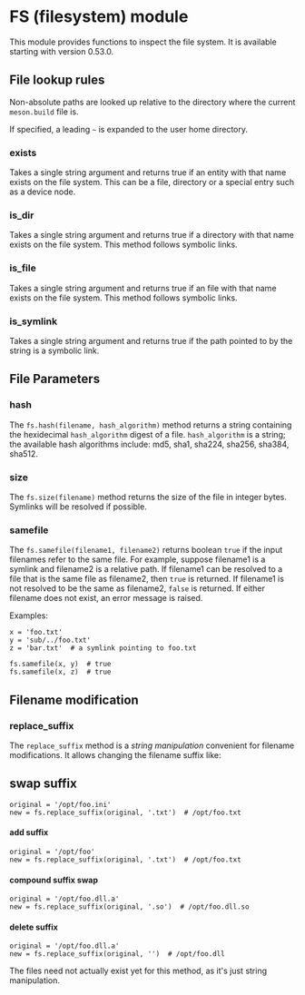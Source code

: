 # FS (filesystem) module

This module provides functions to inspect the file system. It is
available starting with version 0.53.0.

## File lookup rules

Non-absolute paths are looked up relative to the directory where the
current `meson.build` file is.

If specified, a leading `~` is expanded to the user home directory.

### exists

Takes a single string argument and returns true if an entity with that
name exists on the file system. This can be a file, directory or a
special entry such as a device node.

### is_dir

Takes a single string argument and returns true if a directory with
that name exists on the file system. This method follows symbolic
links.

### is_file

Takes a single string argument and returns true if an file with that
name exists on the file system. This method follows symbolic links.

### is_symlink

Takes a single string argument and returns true if the path pointed to
by the string is a symbolic link.

## File Parameters

### hash

The `fs.hash(filename, hash_algorithm)` method returns a string containing
the hexidecimal `hash_algorithm` digest of a file.
`hash_algorithm` is a string; the available hash algorithms include:
md5, sha1, sha224, sha256, sha384, sha512.

### size

The `fs.size(filename)` method returns the size of the file in integer bytes.
Symlinks will be resolved if possible.

### samefile

The `fs.samefile(filename1, filename2)` returns boolean `true` if the input filenames refer to the same file.
For example, suppose filename1 is a symlink and filename2 is a relative path.
If filename1 can be resolved to a file that is the same file as filename2, then `true` is returned.
If filename1 is not resolved to be the same as filename2, `false` is returned.
If either filename does not exist, an error message is raised.

Examples:

```meson
x = 'foo.txt'
y = 'sub/../foo.txt'
z = 'bar.txt'  # a symlink pointing to foo.txt

fs.samefile(x, y)  # true
fs.samefile(x, z)  # true
```


## Filename modification

### replace_suffix

The `replace_suffix` method is a *string manipulation* convenient for filename modifications.
It allows changing the filename suffix like:

## swap suffix

```meson
original = '/opt/foo.ini'
new = fs.replace_suffix(original, '.txt')  # /opt/foo.txt
```

#### add suffix

```meson
original = '/opt/foo'
new = fs.replace_suffix(original, '.txt')  # /opt/foo.txt
```

#### compound suffix swap

```meson
original = '/opt/foo.dll.a'
new = fs.replace_suffix(original, '.so')  # /opt/foo.dll.so
```

#### delete suffix

```meson
original = '/opt/foo.dll.a'
new = fs.replace_suffix(original, '')  # /opt/foo.dll
```

The files need not actually exist yet for this method, as it's just string manipulation.